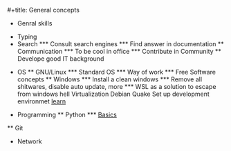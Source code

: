 #+title: General concepts

* Genral skills
- Typing
- Search
*** Consult search engines
*** Find answer in documentation
** Communication
*** To be cool in office
*** Contribute in Community
** Develope good IT background

* OS
** GNU/Linux
*** Standard OS
*** Way of work
*** Free Software concepts
** Windows
*** Install a clean windows
*** Remove all shitwares, disable auto update, more
*** WSL as a solution to escape from windows hell
Virtualization
Debian
Quake
Set up development environmet
[learn](https://github.com/MicrosoftDocs/WSL/tree/main)

* Programming
** Python
*** [Basics](pythonbasics.org)

** Git

* Network
